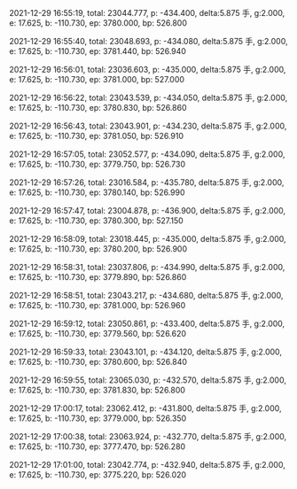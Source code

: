 2021-12-29 16:55:19, total: 23044.777, p: -434.400, delta:5.875 手, g:2.000, e: 17.625, b: -110.730, ep: 3780.000, bp: 526.800

2021-12-29 16:55:40, total: 23048.693, p: -434.080, delta:5.875 手, g:2.000, e: 17.625, b: -110.730, ep: 3781.440, bp: 526.940

2021-12-29 16:56:01, total: 23036.603, p: -435.000, delta:5.875 手, g:2.000, e: 17.625, b: -110.730, ep: 3781.000, bp: 527.000

2021-12-29 16:56:22, total: 23043.539, p: -434.050, delta:5.875 手, g:2.000, e: 17.625, b: -110.730, ep: 3780.830, bp: 526.860

2021-12-29 16:56:43, total: 23043.901, p: -434.230, delta:5.875 手, g:2.000, e: 17.625, b: -110.730, ep: 3781.050, bp: 526.910

2021-12-29 16:57:05, total: 23052.577, p: -434.090, delta:5.875 手, g:2.000, e: 17.625, b: -110.730, ep: 3779.750, bp: 526.730

2021-12-29 16:57:26, total: 23016.584, p: -435.780, delta:5.875 手, g:2.000, e: 17.625, b: -110.730, ep: 3780.140, bp: 526.990

2021-12-29 16:57:47, total: 23004.878, p: -436.900, delta:5.875 手, g:2.000, e: 17.625, b: -110.730, ep: 3780.300, bp: 527.150

2021-12-29 16:58:09, total: 23018.445, p: -435.000, delta:5.875 手, g:2.000, e: 17.625, b: -110.730, ep: 3780.200, bp: 526.900

2021-12-29 16:58:31, total: 23037.806, p: -434.990, delta:5.875 手, g:2.000, e: 17.625, b: -110.730, ep: 3779.890, bp: 526.860

2021-12-29 16:58:51, total: 23043.217, p: -434.680, delta:5.875 手, g:2.000, e: 17.625, b: -110.730, ep: 3781.000, bp: 526.960

2021-12-29 16:59:12, total: 23050.861, p: -433.400, delta:5.875 手, g:2.000, e: 17.625, b: -110.730, ep: 3779.560, bp: 526.620

2021-12-29 16:59:33, total: 23043.101, p: -434.120, delta:5.875 手, g:2.000, e: 17.625, b: -110.730, ep: 3780.600, bp: 526.840

2021-12-29 16:59:55, total: 23065.030, p: -432.570, delta:5.875 手, g:2.000, e: 17.625, b: -110.730, ep: 3781.830, bp: 526.800

2021-12-29 17:00:17, total: 23062.412, p: -431.800, delta:5.875 手, g:2.000, e: 17.625, b: -110.730, ep: 3779.000, bp: 526.350

2021-12-29 17:00:38, total: 23063.924, p: -432.770, delta:5.875 手, g:2.000, e: 17.625, b: -110.730, ep: 3777.470, bp: 526.280

2021-12-29 17:01:00, total: 23042.774, p: -432.940, delta:5.875 手, g:2.000, e: 17.625, b: -110.730, ep: 3775.220, bp: 526.020